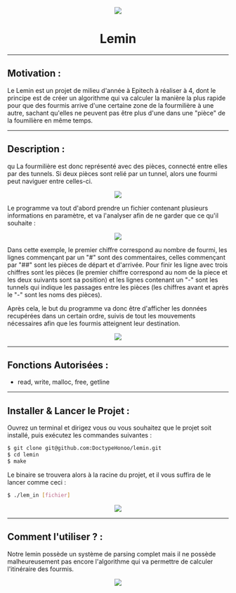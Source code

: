<p align="center">
  <img src="https://user-images.githubusercontent.com/91092610/174770992-1d81aca2-0cfc-4db9-a570-eec8c897ca00.png" />
</p>
<h1 align="center">
   Lemin
</h1>

---

## Motivation : 

Le Lemin est un projet de milieu d'année à Epitech à réaliser à 4, dont le principe est de créer un algorithme qui va calculer la manière la plus rapide pour que des fourmis arrive d'une certaine zone de la fourmilière à une autre, sachant qu'elles ne peuvent pas être plus d'une dans une "pièce" de la foumilière en même temps.

---

## Description :
qu
La fourmilière est donc représenté avec des pièces, connecté entre elles par des tunnels. Si deux pièces sont relié par un tunnel, alors une fourmi peut naviguer entre celles-ci.
<p align="center">
  <img src="https://user-images.githubusercontent.com/91092610/174772818-a1645ccd-dd43-405d-9115-6b88a4f94210.png">
</p>
Le programme va tout d'abord prendre un fichier contenant plusieurs informations en paramètre, et va l'analyser afin de ne garder que ce qu'il souhaite : 
<p align="center">
  <img src="https://user-images.githubusercontent.com/91092610/174781673-d3e96357-fca7-47b4-8070-3cd3afe871a2.png">
</p>
Dans cette exemple, le premier chiffre correspond au nombre de fourmi, les lignes commençant par un "#" sont des commentaires, celles commençant par "##" sont les pièces de départ et d'arrivée. Pour finir les ligne avec trois chiffres sont les pièces (le premier chiffre correspond au nom de la piece et les deux suivants sont sa position) et les lignes contenant un "-" sont les tunnels qui indique les passages entre les pièces (les chiffres avant et après le "-" sont les noms des pièces).

Après cela, le but du programme va donc être d'afficher les données recupérées dans un certain ordre, suivis de tout les mouvements nécessaires afin que les fourmis atteignent leur destination.

<p align="center">
  <img src="https://user-images.githubusercontent.com/91092610/174784133-95516d73-df2e-4450-bf3d-541f4dc39b25.png">
</p>

---

## Fonctions Autorisées : 

- read, write, malloc, free, getline

---

## Installer & Lancer le Projet :

Ouvrez un terminal et dirigez vous ou vous souhaitez que le projet soit installé, puis exécutez les commandes suivantes : 
```bash
$ git clone git@github.com:DoctypeHonoo/lemin.git
$ cd lemin
$ make
```
Le binaire se trouvera alors à la racine du projet, et il vous suffira de le lancer comme ceci : 
```bash
$ ./lem_in [fichier]
```
<p align="center">
  <img src="https://user-images.githubusercontent.com/91092610/174784855-25ca060b-0305-43a5-ae40-384112362879.png">
</p>

---

## Comment l'utiliser ? : 

Notre lemin possède un système de parsing complet mais il ne possède malheureusement pas encore l'algorithme qui va permettre de calculer l'itinéraire des fourmis.

<p align="center">
  <img src="https://user-images.githubusercontent.com/91092610/174785200-495420df-b660-46d6-821c-bf4df6e19674.png">
</p>
